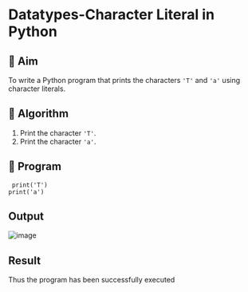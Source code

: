 # Datatypes-Character Literal in Python

## 🎯 Aim
To write a Python program that prints the characters `'T'` and `'a'` using character literals.

## 🧠 Algorithm
1. Print the character `'T'`.
2. Print the character `'a'`.

## 🧾 Program
```
 print('T') 
print('a')
```
## Output
![image](https://github.com/user-attachments/assets/cc17cf23-4365-4c18-8905-db6821c04029)


## Result
Thus the program has been successfully executed
